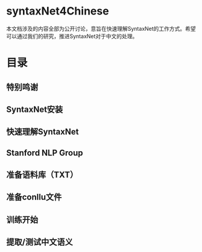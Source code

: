# syntaxNet4Chinese

本文档涉及的内容全部为公开讨论，意旨在快速理解SyntaxNet的工作方式。希望可以通过我们的研究，推进SyntaxNet对于中文的处理。

# 目录
## 特别鸣谢

## SyntaxNet安装
## 快速理解SyntaxNet
## Stanford NLP Group
## 准备语料库（TXT）
## 准备conllu文件
## 训练开始
## 提取/测试中文语义
